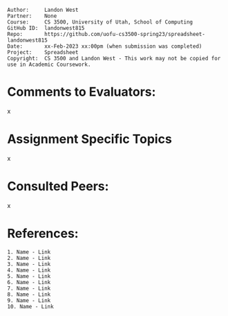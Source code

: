 ﻿```
Author:     Landon West
Partner:    None
Course:     CS 3500, University of Utah, School of Computing
GitHub ID:  landonwest815
Repo:       https://github.com/uofu-cs3500-spring23/spreadsheet-landonwest815
Date:       xx-Feb-2023 xx:00pm (when submission was completed) 
Project:    Spreadsheet
Copyright:  CS 3500 and Landon West - This work may not be copied for use in Academic Coursework.
```

# Comments to Evaluators:

x

# Assignment Specific Topics

x

# Consulted Peers:

x

# References:

    1. Name - Link
    2. Name - Link
    3. Name - Link
    4. Name - Link
    5. Name - Link
    6. Name - Link
    7. Name - Link
    8. Name - Link
    9. Name - Link
    10. Name - Link